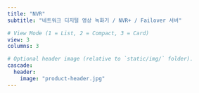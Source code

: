 ```yaml
---
title: "NVR"
subtitle: "네트워크 디지털 영상 녹화기 / NVR+ / Failover 서버"

# View Mode (1 = List, 2 = Compact, 3 = Card)
view: 3
columns: 3

# Optional header image (relative to `static/img/` folder).
cascade:
  header:
    image: "product-header.jpg"
---
```

